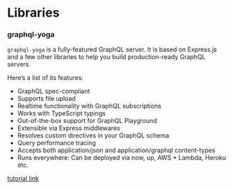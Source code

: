 # Libraries

### graphql-yoga
 `graphql-yoga` is a fully-featured GraphQL server. It is based on Express.js and a few other libraries to help you build production-ready GraphQL servers.

Here’s a list of its features:

* GraphQL spec-compliant
* Supports file upload
* Realtime functionality with GraphQL subscriptions
* Works with TypeScript typings
* Out-of-the-box support for GraphQL Playground
* Extensible via Express middlewares
* Resolves custom directives in your GraphQL schema
* Query performance tracing
* Accepts both application/json and application/graphql content-types
* Runs everywhere: Can be deployed via now, up, AWS * Lambda, Heroku etc.











[tutorial link](https://www.howtographql.com/graphql-js/1-getting-started/)
